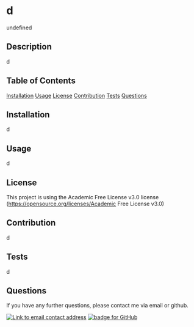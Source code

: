 
  # d
  undefined

  ## Description
  d

  ## Table of Contents
  [Installation](#Installation)
  [Usage](#Usage)
  [License](#License)
  [Contribution](#Contribution)
  [Tests](#Tests)
  [Questions](#Questions)

  ## Installation
  d
  
  ## Usage
  d
  
  ## License
  This project is using the Academic Free License v3.0 license
  (https://opensource.org/licenses/Academic Free License v3.0)
  
  ## Contribution 
  d
  
  ## Tests
  d
  
  ## Questions
  If you have any further questions, please contact me via email or github.

  <a href="mailto:d"><img alt="Link to email contact address" src="https://img.shields.io/badge/Gmail-D14836?style=for-the-badge&logo=gmail&logoColor=white"/></a>  <a href="https://github.com/d"><img alt="badge for GitHub" src="https://img.shields.io/badge/github-%23121011.svg?style=for-the-badge&logo=github&logoColor=white" target="_blank" /></a>
  

  